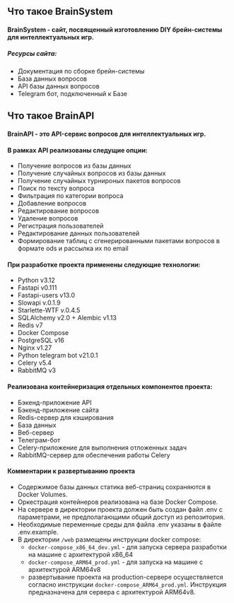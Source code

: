## Что такое BrainSystem

#### BrainSystem - сайт, посвященный изготовлению DIY брейн-системы для интеллектуальных игр.

##### Ресурсы сайта:

- Документация по сборке брейн-системы
- База данных вопросов
- API базы данных вопросов
- Telegram бот, подключенный к Базе

## Что такое BrainAPI

#### BrainAPI - это API-сервис вопросов для интеллектуальных игр.
#### В рамках API реализованы следущие опции:

- Получение вопросов из базы данных
- Получение случайных вопросов из базы данных
- Получение случайных турнироных пакетов вопросов
- Поиск по тексту вопроса
- Фильтрация по категории вопроса
- Добавление вопросов
- Редактирование вопросов
- Удаление вопросов
- Регистрация пользователей
- Редактирование данных пользователей
- Формирование таблиц с сгенерированными пакетами вопросов в формате ods и рассылка их по email


#### При разработке проекта применены следующие технологии:
- Python v3.12
- Fastapi v0.111
- Fastapi-users v13.0
- Slowapi v.0.1.9
- Starlette-WTF v.0.4.5
- SQLAlchemy v2.0 + Alembic v1.13
- Redis v7
- Docker Compose
- PostgreSQL v16
- Nginx v1.27
- Python telegram bot v21.0.1
- Celery v5.4
- RabbitMQ v3

#### Реализована контейнеризация отдельных компонентов проекта:
- Бэкенд-приложение API
- Бэкенд-приложение сайта
- Redis-сервер для кэширования
- База данных
- Веб-сервер
- Телеграм-бот
- Celery-приложение для выполнения отложенных задач
- RabbitMQ-сервер для обеспечения работы Celery

#### Комментарии к развертыванию проекта

- Содержимое базы данных статика веб-страниц сохраняются в Docker Volumes.
- Оркестрация контейнеров реализована на базе Docker Compose.
- На сервере в директории проекта должен быть создан файл .env с параметрами, не предполагающими общий доступ из репозитория.
- Необходимые переменные среды для файла .env указаны в файле .env.example.
- В директории `/web` размещены инструкции docker compose:
    - `docker-compose_x86_64_dev.yml` - для запуска сервера разработки на машине с архитектурой x86_64
    - `docker-compose_ARM64_prod.yml` - для запуска на машине с архитектурой ARM64v8
    - развертывание проекта на production-сервере осуществляется согласно инструкции `docker-compose_ARM64_prod.yml`. Инструкция предназначена для сервера с архитектурой ARM64v8.
